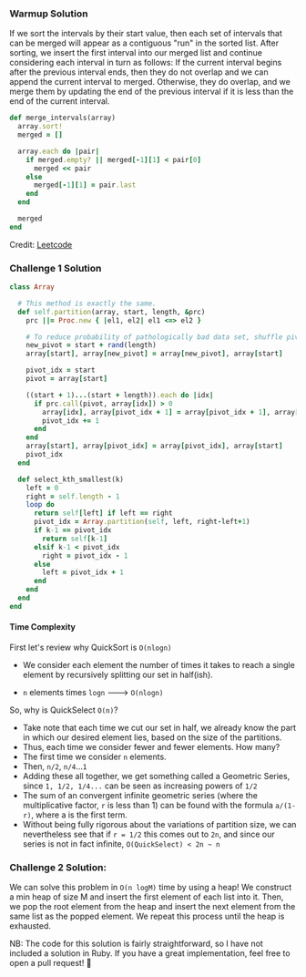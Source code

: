 ### Warmup Solution

If we sort the intervals by their start value, then each set of intervals that can be merged will appear as a contiguous "run" in the sorted list. After sorting, we insert the first interval into our merged list and continue considering each interval in turn as follows: If the current interval begins after the previous interval ends, then they do not overlap and we can append the current interval to merged. Otherwise, they do overlap, and we merge them by updating the end of the previous interval if it is less than the end of the current interval.

```ruby
def merge_intervals(array)
  array.sort!
  merged = []

  array.each do |pair|
    if merged.empty? || merged[-1][1] < pair[0]
      merged << pair
    else
      merged[-1][1] = pair.last
    end
  end

  merged
end
```

Credit: [Leetcode](https://leetcode.com/problems/merge-intervals/description/)

### Challenge 1 Solution

```ruby
class Array

  # This method is exactly the same.
  def self.partition(array, start, length, &prc)
    prc ||= Proc.new { |el1, el2| el1 <=> el2 }

    # To reduce probability of pathologically bad data set, shuffle pivot.
    new_pivot = start + rand(length)
    array[start], array[new_pivot] = array[new_pivot], array[start]

    pivot_idx = start
    pivot = array[start]

    ((start + 1)...(start + length)).each do |idx|
      if prc.call(pivot, array[idx]) > 0
        array[idx], array[pivot_idx + 1] = array[pivot_idx + 1], array[idx]
        pivot_idx += 1
      end
    end
    array[start], array[pivot_idx] = array[pivot_idx], array[start]
    pivot_idx
  end

  def select_kth_smallest(k)
    left = 0
    right = self.length - 1
    loop do
      return self[left] if left == right
      pivot_idx = Array.partition(self, left, right-left+1)
      if k-1 == pivot_idx
        return self[k-1]
      elsif k-1 < pivot_idx
        right = pivot_idx - 1
      else
        left = pivot_idx + 1
      end
    end
  end
end
```

#### Time Complexity
First let's review why QuickSort is `O(nlogn)`

* We consider each element the number of times it takes to reach a single element by recursively splitting our set in half(ish).

* `n` elements times `logn` ---> `O(nlogn)`

So, why is QuickSelect `O(n)`?

* Take note that each time we cut our set in half, we already know the part in which our desired element lies, based on the size of the partitions.
* Thus, each time we consider fewer and fewer elements. How many?
* The first time we consider `n` elements.
* Then, `n/2`, `n/4`...`1`
* Adding these all together, we get something called a Geometric Series, since `1, 1/2, 1/4...` can be seen as increasing powers of `1/2`
* The sum of an convergent infinite geometric series (where the multiplicative factor, `r` is less than 1) can be found with the formula `a/(1-r)`, where a is the first term.
* Without being fully rigorous about the variations of partition size, we can nevertheless see that if `r = 1/2` this comes out to `2n`, and since our series is not in fact infinite, `O(QuickSelect) < 2n ~ n`

### Challenge 2 Solution:

We can solve this problem in ```O(n logM)``` time by using a heap! We construct a min heap of size M and insert the first element of each list into it. Then, we pop the root element from the heap and insert the next element from the same list as the popped element. We repeat this process until the heap is exhausted.

NB: The code for this solution is fairly straightforward, so I have not included a solution in Ruby. If you have a great implementation, feel free to open a pull request! 🤗
